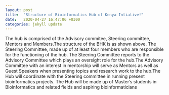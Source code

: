 ```yaml
---
layout: post
title:  "Structure of Bioinformatics Hub of Kenya Intiative!"
date:   2020-04-27 16:47:06 +0300
categories: jekyll update
---
```


The hub is comprised of the Advisory commitee, Steering committee, Mentors and Members.The structure of the BHK is as shown above. The Steering Committee, made up of at least four members who are responsible for the functioning of the hub. The Steering Committee reports to the Advisory Committee which plays an oversight role for the hub.The Advisory Committee with an interest in mentorship will serve as Mentors as well as Guest Speakers when presenting topics and research work to the hub.The Hub will coordinate with the Steering committee in running present bioinformatics projects. The Hub will be made up of Master’s students in Bioinformatics and related fields and aspiring bioinformaticians